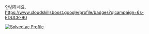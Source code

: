 안녕하세요.<br>
https://www.cloudskillsboost.google/profile/badges?qlcampaign=6s-EDUCR-90
<!--![Top Langs](https://github-readme-stats.vercel.app/api/top-langs/?username=pedro1798&layout=compact&theme=dark)-->
[![Solved.ac Profile](http://mazassumnida.wtf/api/v2/generate_badge?boj=peter584aa)](https://solved.ac/peter584aa/)

